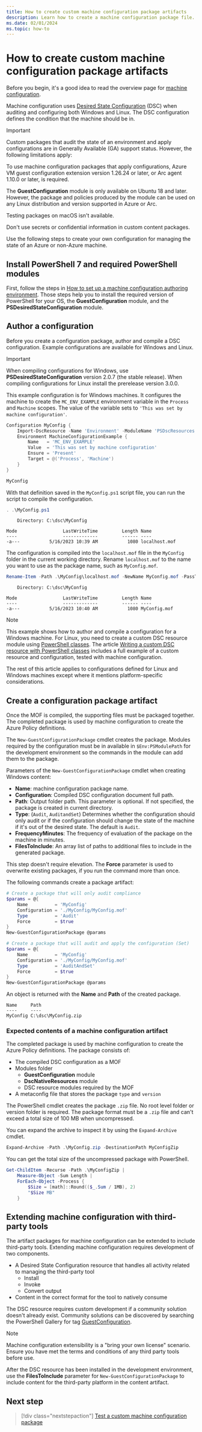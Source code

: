 ```yaml
---
title: How to create custom machine configuration package artifacts
description: Learn how to create a machine configuration package file.
ms.date: 02/01/2024
ms.topic: how-to
---
```

# How to create custom machine configuration package artifacts

Before you begin, it's a good idea to read the overview page for [machine configuration][01].

Machine configuration uses [Desired State Configuration][02] (DSC) when auditing and configuring
both Windows and Linux. The DSC configuration defines the condition that the machine should be in.

> [!IMPORTANT]
> Custom packages that audit the state of an environment and apply configurations are in Generally
> Available (GA) support status. However, the following limitations apply:
>
> To use machine configuration packages that apply configurations, Azure VM guest configuration
> extension version 1.26.24 or later, or Arc agent 1.10.0 or later, is required.
>
> The **GuestConfiguration** module is only available on Ubuntu 18 and later. However, the package
> and policies produced by the module can be used on any Linux distribution and version supported
> in Azure or Arc.
>
> Testing packages on macOS isn't available.
>
> Don't use secrets or confidential information in custom content packages.

Use the following steps to create your own configuration for managing the state of an Azure or
non-Azure machine.

## Install PowerShell 7 and required PowerShell modules

First, follow the steps in [How to set up a machine configuration authoring environment][03]. Those
steps help you to install the required version of PowerShell for your OS, the
**GuestConfiguration** module, and the **PSDesiredStateConfiguration** module.

## Author a configuration

Before you create a configuration package, author and compile a DSC configuration. Example
configurations are available for Windows and Linux.

> [!IMPORTANT]
> When compiling configurations for Windows, use **PSDesiredStateConfiguration** version 2.0.7 (the
> stable release). When compiling configurations for Linux install the prerelease version 3.0.0.

This example configuration is for Windows machines. It configures the machine to create the
`MC_ENV_EXAMPLE` environment variable in the `Process` and `Machine` scopes. The value of the
variable sets to `'This was set by machine configuration'`.

```powershell
Configuration MyConfig {
    Import-DscResource -Name 'Environment' -ModuleName 'PSDscResources'
    Environment MachineConfigurationExample {
        Name   = 'MC_ENV_EXAMPLE'
        Value  = 'This was set by machine configuration'
        Ensure = 'Present'
        Target = @('Process', 'Machine')
    }
}

MyConfig
```

With that definition saved in the `MyConfig.ps1` script file, you can run the script to compile the
configuration.

```powershell
. .\MyConfig.ps1
```

```output
    Directory: C:\dsc\MyConfig

Mode                 LastWriteTime         Length Name
----                 -------------         ------ ----
-a---           5/16/2023 10:39 AM           1080 localhost.mof
```

The configuration is compiled into the `localhost.mof` file in the `MyConfig` folder in the current
working directory. Rename `localhost.mof` to the name you want to use as the package name, such as
`MyConfig.mof`.

```powershell
Rename-Item -Path .\MyConfig\localhost.mof -NewName MyConfig.mof -PassThru
```

```output
    Directory: C:\dsc\MyConfig

Mode                 LastWriteTime         Length Name
----                 -------------         ------ ----
-a---           5/16/2023 10:40 AM           1080 MyConfig.mof
```

> [!NOTE]
> This example shows how to author and compile a configuration for a Windows machine. For Linux,
> you need to create a custom DSC resource module using [PowerShell classes][05]. The  article
> [Writing a custom DSC resource with PowerShell classes][05] includes a full example of a
> custom resource and configuration, tested with machine configuration.
>
> The rest of this article applies to configurations defined for Linux and Windows machines except
> where it mentions platform-specific considerations.

## Create a configuration package artifact

Once the MOF is compiled, the supporting files must be packaged together. The completed package is
used by machine configuration to create the Azure Policy definitions.

The `New-GuestConfigurationPackage` cmdlet creates the package. Modules required by the
configuration must be in available in `$Env:PSModulePath` for the development environment so the
commands in the module can add them to the package.

Parameters of the `New-GuestConfigurationPackage` cmdlet when creating Windows content:

- **Name**: machine configuration package name.
- **Configuration**: Compiled DSC configuration document full path.
- **Path**: Output folder path. This parameter is optional. If not specified, the package is
  created in current directory.
- **Type**: (`Audit`, `AuditandSet`) Determines whether the configuration should only audit or if
  the configuration should change the state of the machine if it's out of the desired state. The
  default is `Audit`.
- **FrequencyMinutes**: The frequency of evaluation of the package on the machine in minutes.
- **FilesToInclude**: An array list of paths to additional files to include in the generated package.

This step doesn't require elevation. The **Force** parameter is used to overwrite existing
packages, if you run the command more than once.

The following commands create a package artifact:

```powershell
# Create a package that will only audit compliance
$params = @{
    Name          = 'MyConfig'
    Configuration = './MyConfig/MyConfig.mof'
    Type          = 'Audit'
    Force         = $true
}
New-GuestConfigurationPackage @params
```

```powershell
# Create a package that will audit and apply the configuration (Set)
$params = @{
    Name          = 'MyConfig'
    Configuration = './MyConfig/MyConfig.mof'
    Type          = 'AuditAndSet'
    Force         = $true
}
New-GuestConfigurationPackage @params
```

An object is returned with the **Name** and **Path** of the created package.

```Output
Name     Path
----     ----
MyConfig C:\dsc\MyConfig.zip
```

### Expected contents of a machine configuration artifact

The completed package is used by machine configuration to create the Azure Policy definitions. The
package consists of:

- The compiled DSC configuration as a MOF
- Modules folder
  - **GuestConfiguration** module
  - **DscNativeResources** module
  - DSC resource modules required by the MOF
- A metaconfig file that stores the package `type` and `version`

The PowerShell cmdlet creates the package `.zip` file. No root level folder or version folder is
required. The package format must be a `.zip` file and can't exceed a total size of 100 MB when
uncompressed.

You can expand the archive to inspect it by using the `Expand-Archive` cmdlet.

```powershell
Expand-Archive -Path .\MyConfig.zip -DestinationPath MyConfigZip
```

You can get the total size of the uncompressed package with PowerShell.

```powershell
Get-ChildItem -Recurse -Path .\MyConfigZip |
    Measure-Object -Sum Length |
    ForEach-Object -Process {
        $Size = [math]::Round(($_.Sum / 1MB), 2)
        "$Size MB"
    }
```

## Extending machine configuration with third-party tools

The artifact packages for machine configuration can be extended to include third-party tools.
Extending machine configuration requires development of two components.

- A Desired State Configuration resource that handles all activity related to managing the
  third-party tool
  - Install
  - Invoke
  - Convert output
- Content in the correct format for the tool to natively consume

The DSC resource requires custom development if a community solution doesn't already exist.
Community solutions can be discovered by searching the PowerShell Gallery for tag
[GuestConfiguration][06].

> [!NOTE]
> Machine configuration extensibility is a "bring your own license" scenario. Ensure you have met
> the terms and conditions of any third party tools before use.

After the DSC resource has been installed in the development environment, use the
**FilesToInclude** parameter for `New-GuestConfigurationPackage` to include content for the
third-party platform in the content artifact.

## Next step

> [!div class="nextstepaction"]
> [Test a custom machine configuration package](./3-test-package.md)

<!-- Reference link definitions -->
[01]: ../../overview.md
[02]: /powershell/dsc/overview
[03]: ./1-set-up-authoring-environment.md
[05]: /powershell/dsc/resources/authoringResourceClass
[06]: https://www.powershellgallery.com/packages?q=Tags%3A%22GuestConfiguration%22

